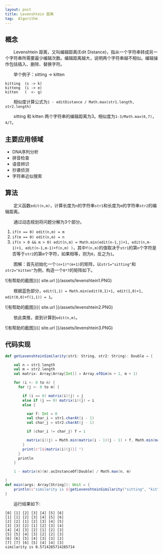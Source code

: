 ```yaml
---
layout: post
title: Levenshtein 距离
tag:  Algorithm
---
```


## 概念
　　Levenshtein 距离，又叫编辑距离(Edit Distance)，指从一个字符串转成另一个字符串所需要最少编辑次数。编辑距离越大，说明两个字符串越不相似。编辑操作包括插入、删除、替换字符。

　　举个例子：sitting -> kitten
```sbtshell
kitting  (s -> k)
kitteng  (i -> e)
kitten   (  <- g)
```

　　相似度计算公式为`1 - editDistance / Math.max(str1.length, str2.length)`

　　sitting 和 kitten 两个字符串的编辑距离为3。相似度为`1-3/Math.max(6,7)`，`4/7`。
## 主要应用领域
* DNA序列分析
* 拼音检查
* 语音辨识
* 抄袭侦测
* 字符串近似搜索

## 算法
　　定义函数`edit(n,m)`，计算长度为`n`的字符串`str1`和长度为`m`的字符串`str2`的编辑距离。

　　通过动态规划将问题分解为3个部分。
1. `if(n == 0) edit(n,m) = m`
2. `if(m == 0) edit(n,m) = n`
3. `if(n > 0 && m > 0) edit(n,m) = Math.min(edit(n-1,j)+1, edit(n,m-1)+1, edit(n-1,m-1)+f(n,m) )`，其中`f(n,m)`的值取决于`str1`的第`n`个字符是否等于`str2`的第`m`个字符，如果相等，则为`0`，反之为`1`。

　　图解：首先初始化一个`(n+1)*(m+1)`的矩阵，以`str1="sitting"`和`str2="kitten"`为例，构造一个`8*7`的矩阵如下。

![有帮助的截图]({{ site.url }}/assets/levenshtein1.PNG)

　　根据蓝色部分，`edit(1,1) = Math.min(edit(0,1)+1, edit(1,0)+1, edit(0,0)+f(1,1)) = 1`。

![有帮助的截图]({{ site.url }}/assets/levenshtein2.PNG)

　　依此类推，直到计算到`edit(n,m)`。

![有帮助的截图]({{ site.url }}/assets/levenshtein3.PNG)

## 代码实现
```scala
def getLevenshteinSimilarity(str1: String, str2: String): Double = {

    val n = str1.length
    val m = str2.length
    val matrix: Array[Array[Int]] = Array.ofDim(n + 1, m + 1)

    for (i <- 0 to n) {
      for (j <- 0 to m) {

        if (i == 0) matrix(i)(j) = j
        else if (j == 0) matrix(i)(j) = i
        else {

          var f: Int = 0
          val char_i = str1.charAt(i - 1)
          val char_j = str2.charAt(j - 1)

          if (char_i != char_j) f = 1

          matrix(i)(j) = Math.min(matrix(i - 1)(j - 1) + f, Math.min(matrix(i - 1)(j) + 1, matrix(i)(j - 1) + 1))
        }
        print(s"[${matrix(i)(j)}] ")
      }
      println
    }

    1 - matrix(n)(m).asInstanceOf[Double] / Math.max(n, m)

}
def main(args: Array[String]): Unit = {
    println(s"similarity is ${getLevenshteinSimilarity("sitting", "kitten")}")
}
```

　　运行结果如下:
```console
[0] [1] [2] [3] [4] [5] [6] 
[1] [1] [2] [3] [4] [5] [6] 
[2] [2] [1] [2] [3] [4] [5] 
[3] [3] [2] [1] [2] [3] [4] 
[4] [4] [3] [2] [1] [2] [3] 
[5] [5] [4] [3] [2] [2] [3] 
[6] [6] [5] [4] [3] [3] [2] 
[7] [7] [6] [5] [4] [4] [3] 
similarity is 0.5714285714285714
```
